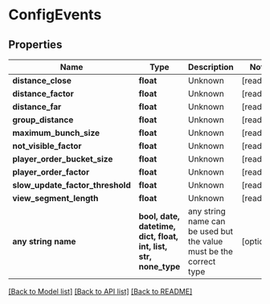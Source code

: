 # ConfigEvents


## Properties
Name | Type | Description | Notes
------------ | ------------- | ------------- | -------------
**distance_close** | **float** | Unknown | [readonly] 
**distance_factor** | **float** | Unknown | [readonly] 
**distance_far** | **float** | Unknown | [readonly] 
**group_distance** | **float** | Unknown | [readonly] 
**maximum_bunch_size** | **float** | Unknown | [readonly] 
**not_visible_factor** | **float** | Unknown | [readonly] 
**player_order_bucket_size** | **float** | Unknown | [readonly] 
**player_order_factor** | **float** | Unknown | [readonly] 
**slow_update_factor_threshold** | **float** | Unknown | [readonly] 
**view_segment_length** | **float** | Unknown | [readonly] 
**any string name** | **bool, date, datetime, dict, float, int, list, str, none_type** | any string name can be used but the value must be the correct type | [optional]

[[Back to Model list]](../README.md#documentation-for-models) [[Back to API list]](../README.md#documentation-for-api-endpoints) [[Back to README]](../README.md)


